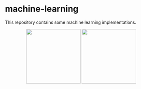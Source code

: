 # machine-learning
This repository contains some machine learning implementations.
<div align="center">
  <a href="https://github.com/AcelioSousa">
  <img height="180em" src="https://github-readme-stats.vercel.app/api?username=AcelioSousa&show_icons=true&theme=dark&include_all_commits=true&count_private=true"/>
  <img height="180em" src="https://github-readme-stats.vercel.app/api/top-langs/?username=AcelioSousa&layout=compact&langs_count=7&theme=dark"/>
</div>
 
